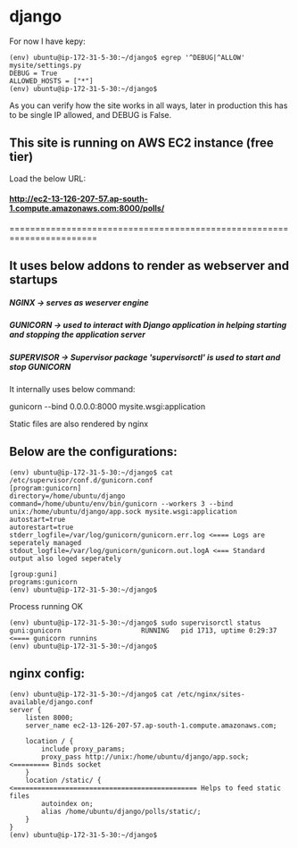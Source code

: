 # django

For now I have kepy:

```
(env) ubuntu@ip-172-31-5-30:~/django$ egrep '^DEBUG|^ALLOW' mysite/settings.py
DEBUG = True
ALLOWED_HOSTS = ["*"]
(env) ubuntu@ip-172-31-5-30:~/django$
```

As you can verify how the site works in all ways, later in production this has to be single IP allowed, and DEBUG is False.


## This site is running on AWS EC2 instance (free tier)

Load the below URL:

#### http://ec2-13-126-207-57.ap-south-1.compute.amazonaws.com:8000/polls/
=======================================================================

## It uses below addons to render as webserver and startups

##### NGINX -> serves as weserver engine

##### GUNICORN -> used to interact with Django application in helping starting and stopping the application server

##### SUPERVISOR -> Supervisor package 'supervisorctl' is used to start and stop GUNICORN


It internally uses below command:

gunicorn --bind 0.0.0.0:8000 mysite.wsgi:application

Static files are also rendered by nginx


## Below are the configurations:

```
(env) ubuntu@ip-172-31-5-30:~/django$ cat /etc/supervisor/conf.d/gunicorn.conf
[program:gunicorn]
directory=/home/ubuntu/django
command=/home/ubuntu/env/bin/gunicorn --workers 3 --bind unix:/home/ubuntu/django/app.sock mysite.wsgi:application
autostart=true
autorestart=true
stderr_logfile=/var/log/gunicorn/gunicorn.err.log <==== Logs are seperately managed
stdout_logfile=/var/log/gunicorn/gunicorn.out.logA <=== Standard output also loged seperately

[group:guni]
programs:gunicorn
(env) ubuntu@ip-172-31-5-30:~/django$

```

Process running OK

```
(env) ubuntu@ip-172-31-5-30:~/django$ sudo supervisorctl status
guni:gunicorn                    RUNNING   pid 1713, uptime 0:29:37 <==== gunicorn runnins
(env) ubuntu@ip-172-31-5-30:~/django$ 
```




## nginx config:

```
(env) ubuntu@ip-172-31-5-30:~/django$ cat /etc/nginx/sites-available/django.conf
server {
    listen 8000;
    server_name ec2-13-126-207-57.ap-south-1.compute.amazonaws.com;

    location / {
        include proxy_params;
        proxy_pass http://unix:/home/ubuntu/django/app.sock; <========= Binds socket
    }
    location /static/ { <============================================== Helps to feed static files
        autoindex on;
        alias /home/ubuntu/django/polls/static/;
    }
}
(env) ubuntu@ip-172-31-5-30:~/django$ 

```


